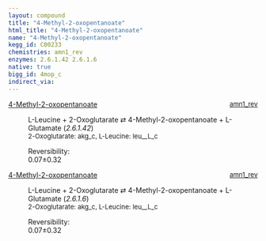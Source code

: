 ```yaml
---
layout: compound
title: "4-Methyl-2-oxopentanoate"
html_title: "4-Methyl-2-oxopentanoate"
name: "4-Methyl-2-oxopentanoate"
kegg_id: C00233
chemistries: amn1_rev
enzymes: 2.6.1.42 2.6.1.6
native: true
bigg_id: 4mop_c
indirect_via: 
---
```

<dl><dt class='rs-product'><a href='/compounds/C00233' class='link-dark' data-bs-toggle='tooltip' data-bs-html='true' data-bs-title='KEGG: C00233'>4-Methyl-2-oxopentanoate</a><span style='float: right; max-width: 40%'><a href='/chemistries/amn1_rev' class='link-dark opacity-50' style='font-size: small; word-wrap: anywhere;'>amn1_rev</a></span></dt><dd><p>L-Leucine + 2-Oxoglutarate &#8644; 4-Methyl-2-oxopentanoate + L-Glutamate (<i>2.6.1.42</i>)<br /><span style='font-size: small;'><span data-bs-toggle='tooltip' data-bs-html='true' data-bs-title='KEGG: C00026'>2-Oxoglutarate</span>: akg_c, <span data-bs-toggle='tooltip' data-bs-html='true' data-bs-title='KEGG: C00123'>L-Leucine</span>: leu__L_c</span><br /><div class="reversibility_info">Reversibility: <div class="progress"><div class="progress-bar bg-success" role="progressbar" style="width: 0%" aria-valuenow="0" aria-valuemin="0" aria-valuemax="100"></div></div><span>0.07&plusmn;0.32</span><div class="progress"><div class="progress-bar bg-danger" role="progressbar" style="width: 0.65%" aria-valuenow="0.06521947418373092" aria-valuemin="0" aria-valuemax="10"></div><div class="progress-bar bg-warning" role="progressbar" style="width: 3.18%" aria-valuenow="0.06521947418373092" aria-valuemin="0" aria-valuemax="10"></div></div></div></p><dl></dl></dd></dl><dl><dt class='rs-product'><a href='/compounds/C00233' class='link-dark' data-bs-toggle='tooltip' data-bs-html='true' data-bs-title='KEGG: C00233'>4-Methyl-2-oxopentanoate</a><span style='float: right; max-width: 40%'><a href='/chemistries/amn1_rev' class='link-dark opacity-50' style='font-size: small; word-wrap: anywhere;'>amn1_rev</a></span></dt><dd><p>L-Leucine + 2-Oxoglutarate &#8644; 4-Methyl-2-oxopentanoate + L-Glutamate (<i>2.6.1.6</i>)<br /><span style='font-size: small;'><span data-bs-toggle='tooltip' data-bs-html='true' data-bs-title='KEGG: C00026'>2-Oxoglutarate</span>: akg_c, <span data-bs-toggle='tooltip' data-bs-html='true' data-bs-title='KEGG: C00123'>L-Leucine</span>: leu__L_c</span><br /><div class="reversibility_info">Reversibility: <div class="progress"><div class="progress-bar bg-success" role="progressbar" style="width: 0%" aria-valuenow="0" aria-valuemin="0" aria-valuemax="100"></div></div><span>0.07&plusmn;0.32</span><div class="progress"><div class="progress-bar bg-danger" role="progressbar" style="width: 0.65%" aria-valuenow="0.06521947418373092" aria-valuemin="0" aria-valuemax="10"></div><div class="progress-bar bg-warning" role="progressbar" style="width: 3.18%" aria-valuenow="0.06521947418373092" aria-valuemin="0" aria-valuemax="10"></div></div></div></p><dl></dl></dd></dl>